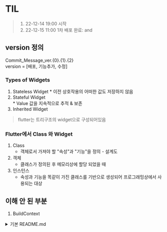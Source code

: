 # TIL
> 1. 22-12-14 19:00 시작
> 2. 22-12-15 11:00 1차 배포 완료: and

## version 정의
Commit_Message_ver.{0}.{1}.{2}  
version = [배포, 기능추가, 수정]

### Types of Widgets
  1. Stateless Widget 
    * 이전 상호작용의 어떠한 값도 저장하지 않음
  2. Stateful Widget  
    * Value 값을 지속적으로 추적 & 보존
  3. Inherited Widget
  > flutter는 트리구조의 widget으로 구성되어있음
### Flutter에서 Class 와 Widget
  1. Class  
     * 객체로서 가져야 할 "속성"과 "기능"을 정의 - 설계도
  2. 객체  
     * 클래스가 정의된 후 메모리상에 할당 되었을 때
  3. 인스턴스  
     * 속성과 기능을 똑같이 가진 클래스를 기반으로 생성되어 프로그래밍상에서 사용되는 대상

## 이해 안 된 부분
1. BuildContext





<details>
<summary>
기본 README.md
</summary>
# flutter_application_1

A new Flutter project.

## Getting Started

This project is a starting point for a Flutter application.

A few resources to get you started if this is your first Flutter project:

- [Lab: Write your first Flutter app](https://flutter.dev/docs/get-started/codelab)
- [Cookbook: Useful Flutter samples](https://flutter.dev/docs/cookbook)

For help getting started with Flutter, view our
[online documentation](https://flutter.dev/docs), which offers tutorials,
samples, guidance on mobile development, and a full API reference.
</details>